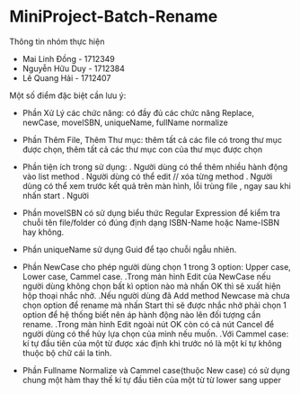 # MiniProject-Batch-Rename

Thông tin nhóm thực hiện
- Mai Linh Đồng		-		1712349
- Nguyễn Hữu Duy  -   1712384
- Lê Quang Hải		-		1712407

Một số điểm đặc biệt cần lưu ý:
+ Phần Xử Lý các chức năng: có đầy đủ các chức năng Replace, newCase, moveISBN, uniqueName, fullName normalize
+ Phần Thêm File, Thêm Thư mục: thêm tất cả các file có trong thư mục được chọn, thêm tất cả các thư mục con của thư mục được chọn
+ Phần tiện ích trong sử dụng: 
  . Người dùng có thể thêm nhiều hành động vào list method
  . Người dùng có thể edit // xóa từng method
  . Người dùng có thể xem trước kết quả trên màn hình, lỗi trùng file , ngay sau khi nhấn start
  . Người 
  
+ Phần moveISBN có sử dụng biểu thức Regular Expression để kiểm tra chuỗi tên file/folder có đúng định dạng ISBN-Name hoặc Name-ISBN hay không.
+ Phần uniqueName sử dụng Guid để tạo chuỗi ngẫu nhiên.

+ Phần NewCase cho phép người dùng chọn 1 trong 3 option: Upper case, Lower case, Cammel case.
  .Trong màn hình Edit của NewCase nếu người dùng không chọn bất kì option nào mà nhấn OK thì sẽ xuất hiện hộp thoại nhắc nhở.
  .Nếu người dùng đã Add method Newcase mà chưa chọn option để rename mà nhấn Start thì sẽ được nhắc nhở phải chọn 1 option để hệ thống biết nên áp hành động nào lên đối tượng cần rename.
  .Trong màn hình Edit ngoài nút OK còn có cả nút Cancel để người dùng có thể hủy lựa chọn của mình nếu muốn.
  .Với Cammel case: kí tự đầu tiên của một từ được xác định khi trước nó là một kí tự không thuộc bộ chữ cái la tinh.
  
+ Phần Fullname Normalize và Cammel case(thuộc New case) có sử dụng chung một hàm thay thế kí tự đầu tiên của một từ từ lower sang upper
